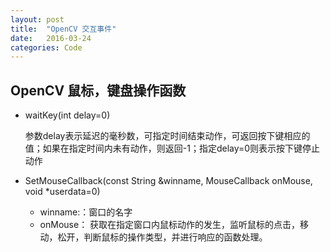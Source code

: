 ```yaml
---
layout: post
title:  "OpenCV 交互事件"
date:   2016-03-24
categories: Code
---
```


## OpenCV 鼠标，键盘操作函数

- waitKey(int delay=0)
    
    参数delay表示延迟的毫秒数，可指定时间结束动作，可返回按下键相应的值；如果在指定时间内未有动作，则返回-1；指定delay=0则表示按下键停止动作
    
- SetMouseCallback(const String &winname, MouseCallback onMouse, void *userdata=0)

    - winname:：窗口的名字
    - onMouse： 获取在指定窗口内鼠标动作的发生，监听鼠标的点击，移动，松开，判断鼠标的操作类型，并进行响应的函数处理。
